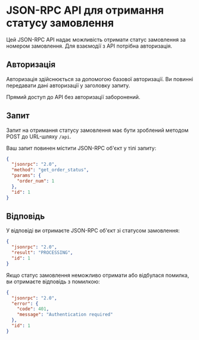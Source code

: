 # JSON-RPC API для отримання статусу замовлення

Цей JSON-RPC API надає можливість отримати статус замовлення за номером замовлення. Для взаємодії з API потрібна авторизація.

## Авторизація

Авторизація здійснюється за допомогою базової авторизації. Ви повинні передавати дані авторизації у заголовку запиту.

Прямий доступ до API без авторизації заборонений.

## Запит

Запит на отримання статусу замовлення має бути зроблений методом POST до URL-шляху `/api`.

Ваш запит повинен містити JSON-RPC об'єкт у тілі запиту:

```json
{
  "jsonrpc": "2.0",
  "method": "get_order_status",
  "params": {
    "order_num": 1
  },
  "id": 1
}
```
## Відповідь
У відповіді ви отримаєте JSON-RPC об'єкт зі статусом замовлення:

```json
{
  "jsonrpc": "2.0",
  "result": "PROCESSING",
  "id": 1
}
```

Якщо статус замовлення неможливо отримати або відбулася помилка, ви отримаєте відповідь з помилкою:
```json
{
  "jsonrpc": "2.0",
  "error": {
    "code": 401,
    "message": "Authentication required"
  },
  "id": 1
}
```
